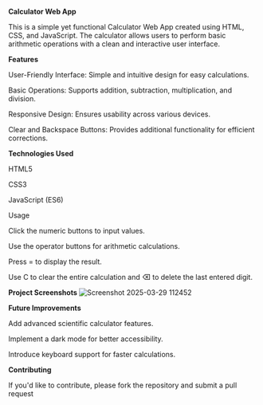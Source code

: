 **Calculator Web App**

This is a simple yet functional Calculator Web App created using HTML, CSS, and JavaScript. The calculator allows users to perform basic arithmetic operations with a clean and interactive user interface.

**Features**

User-Friendly Interface: Simple and intuitive design for easy calculations.

Basic Operations: Supports addition, subtraction, multiplication, and division.

Responsive Design: Ensures usability across various devices.

Clear and Backspace Buttons: Provides additional functionality for efficient corrections.

**Technologies Used**

HTML5

CSS3

JavaScript (ES6)

Usage

Click the numeric buttons to input values.

Use the operator buttons for arithmetic calculations.

Press = to display the result.

Use C to clear the entire calculation and ⌫ to delete the last entered digit.

**Project Screenshots**
![Screenshot 2025-03-29 112452](https://github.com/user-attachments/assets/fba17b9d-c5cf-4685-86c1-b1f013bbf04a)

**Future Improvements**

Add advanced scientific calculator features.

Implement a dark mode for better accessibility.

Introduce keyboard support for faster calculations.

**Contributing**

If you'd like to contribute, please fork the repository and submit a pull request
